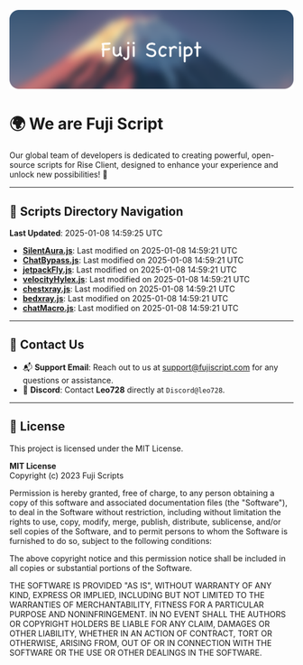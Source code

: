 ![Banner](.github/b.webp)

# 🌍 **We are Fuji Script**

Our global team of developers is dedicated to creating powerful, open-source scripts for Rise Client, designed to enhance your experience and unlock new possibilities! 🌟

---
<!-- SCRIPTS_NAVIGATION_START -->
## 📂 **Scripts Directory Navigation**

**Last Updated**: 2025-01-08 14:59:25 UTC

- **[SilentAura.js](scripts/SilentAura.js)**: Last modified on 2025-01-08 14:59:21 UTC
- **[ChatBypass.js](scripts/ChatBypass.js)**: Last modified on 2025-01-08 14:59:21 UTC
- **[jetpackFly.js](scripts/jetpackFly.js)**: Last modified on 2025-01-08 14:59:21 UTC
- **[velocityHylex.js](scripts/velocityHylex.js)**: Last modified on 2025-01-08 14:59:21 UTC
- **[chestxray.js](scripts/chestxray.js)**: Last modified on 2025-01-08 14:59:21 UTC
- **[bedxray.js](scripts/bedxray.js)**: Last modified on 2025-01-08 14:59:21 UTC
- **[chatMacro.js](scripts/chatMacro.js)**: Last modified on 2025-01-08 14:59:21 UTC

<!-- SCRIPTS_NAVIGATION_END -->

---

## 💬 **Contact Us**  
- 📬 **Support Email**: Reach out to us at [support@fujiscript.com](mailto:support@fujiscript.com) for any questions or assistance.  
- 💬 **Discord**: Contact **Leo728** directly at `Discord@leo728`.

---

## 📜 **License**

This project is licensed under the MIT License.  

**MIT License**  
Copyright (c) 2023 Fuji Scripts  

Permission is hereby granted, free of charge, to any person obtaining a copy of this software and associated documentation files (the "Software"), to deal in the Software without restriction, including without limitation the rights to use, copy, modify, merge, publish, distribute, sublicense, and/or sell copies of the Software, and to permit persons to whom the Software is furnished to do so, subject to the following conditions:  

The above copyright notice and this permission notice shall be included in all copies or substantial portions of the Software.  

THE SOFTWARE IS PROVIDED "AS IS", WITHOUT WARRANTY OF ANY KIND, EXPRESS OR IMPLIED, INCLUDING BUT NOT LIMITED TO THE WARRANTIES OF MERCHANTABILITY, FITNESS FOR A PARTICULAR PURPOSE AND NONINFRINGEMENT. IN NO EVENT SHALL THE AUTHORS OR COPYRIGHT HOLDERS BE LIABLE FOR ANY CLAIM, DAMAGES OR OTHER LIABILITY, WHETHER IN AN ACTION OF CONTRACT, TORT OR OTHERWISE, ARISING FROM, OUT OF OR IN CONNECTION WITH THE SOFTWARE OR THE USE OR OTHER DEALINGS IN THE SOFTWARE.  
